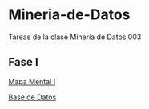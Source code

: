 # Mineria-de-Datos
Tareas de la clase Minería de Datos 003

## Fase I

[Mapa Mental I](https://github.com/dayanareyesj/Mineria-de-Datos/blob/main/MapaMental_1_1812288.pdf)

[Base de Datos](https://github.com/LeslieSosa/Mineria-de-Datos-003/blob/main/Ej1_BasesDatos_Equipo_2.pdf)
